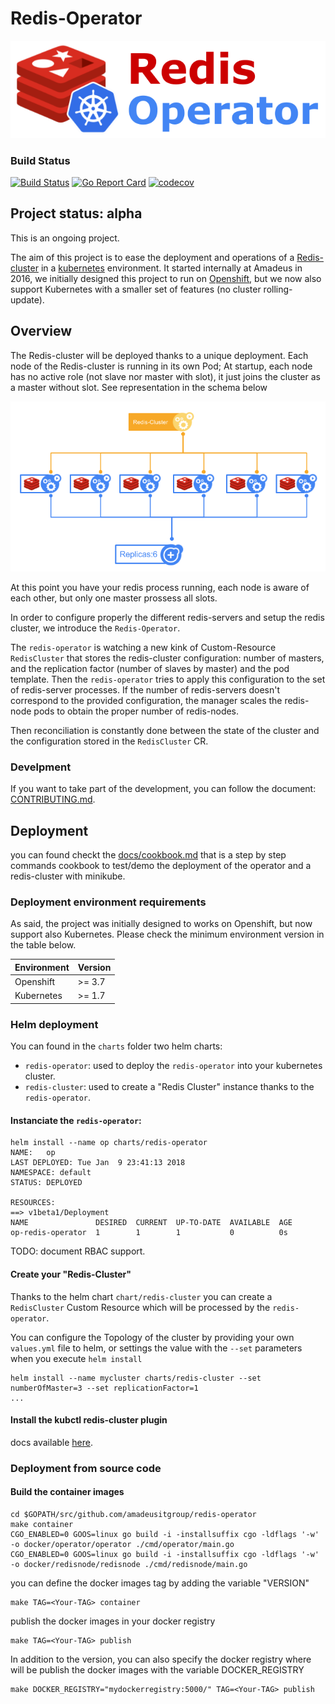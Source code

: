 # Redis-Operator

![logo](docs/imgs/logo.png)

### Build Status
[![Build Status](https://travis-ci.org/AmadeusITGroup/Redis-Operator.svg?branch=master)](https://travis-ci.org/AmadeusITGroup/Redis-Operator)
[![Go Report Card](https://goreportcard.com/badge/github.com/amadeusitgroup/redis-operator)](https://goreportcard.com/report/github.com/amadeusitgroup/redis-operator)
[![codecov](https://codecov.io/gh/amadeusitgroup/redis-operator/branch/master/graph/badge.svg)](https://codecov.io/gh/amadeusitgroup/redis-operator)



## Project status: alpha

This is an ongoing project.

The aim of this project is to ease the deployment and operations of a [Redis-cluster](https://redis.io/topics/cluster-tutorial) in a [kubernetes](https://kubernetes.io/) environment. It started internally at Amadeus in 2016, we initially designed this project to run on [Openshift](https://www.openshift.com/), but we now also support Kubernetes with a smaller set of features (no cluster rolling-update).

## Overview

The Redis-cluster will be deployed thanks to a unique deployment. Each node of the Redis-cluster is running in its own Pod; At startup, each node has no active role (not slave nor master with slot), it just joins the cluster as a master without slot. See representation in the schema below 

![Initial state](docs/imgs/overview_1.png)

At this point you have your redis process running, each node is aware of each other, but only one master prossess all slots.

In order to configure properly the different redis-servers and setup the redis cluster, we introduce the `Redis-Operator`.

The `redis-operator` is watching a new kink of Custom-Resource `RedisCluster` that stores the redis-cluster configuration: number of masters, and the replication factor (number of slaves by master) and the pod template. Then the `redis-operator` tries to apply this configuration to the set of redis-server processes. If the number of redis-servers doesn't correspond to the provided configuration, the manager scales the redis-node pods to obtain the proper number of redis-nodes.

Then reconciliation is constantly done between the state of the cluster and the configuration stored in the `RedisCluster` CR.

### Develpment

If you want to take part of the development, you can follow the document: [CONTRIBUTING.md](CONTRIBUTING.md).

## Deployment

you can found checkt the [docs/cookbook.md](docs/cookbook.md) that is a step by step commands cookbook to test/demo the deployment of the operator and a redis-cluster with minikube.

### Deployment environment requirements

As said, the project was initially designed to works on Openshift, but now support also Kubernetes. Please check the minimum environment version in the table below.

| Environment  | Version |
|--------------|---------|
| Openshift    | >= 3.7  |
| Kubernetes   | >= 1.7  |

### Helm deployment

You can found in the `charts` folder two helm charts:

- `redis-operator`: used to deploy the `redis-operator` into your kubernetes cluster.
- `redis-cluster`: used to create a "Redis Cluster" instance thanks to the `redis-operator`.

#### Instanciate the `redis-operator`:

```console
helm install --name op charts/redis-operator
NAME:   op
LAST DEPLOYED: Tue Jan  9 23:41:13 2018
NAMESPACE: default
STATUS: DEPLOYED

RESOURCES:
==> v1beta1/Deployment
NAME               DESIRED  CURRENT  UP-TO-DATE  AVAILABLE  AGE
op-redis-operator  1        1        1           0          0s
```

TODO: document RBAC support.

#### Create your "Redis-Cluster"

Thanks to the helm chart `chart/redis-cluster` you can create a `RedisCluster` Custom Resource which will be processed by the `redis-operator`.

You can configure the Topology of the cluster by providing your own `values.yml` file to helm, or settings the value with the `--set` parameters when you execute `helm install`

```console
helm install --name mycluster charts/redis-cluster --set numberOfMaster=3 --set replicationFactor=1
...
```

#### Install the kubctl redis-cluster plugin

docs available [here](docs/kubectl-plugin.md).

### Deployment from source code

#### Build the container images

```console
cd $GOPATH/src/github.com/amadeusitgroup/redis-operator
make container
CGO_ENABLED=0 GOOS=linux go build -i -installsuffix cgo -ldflags '-w' -o docker/operator/operator ./cmd/operator/main.go
CGO_ENABLED=0 GOOS=linux go build -i -installsuffix cgo -ldflags '-w' -o docker/redisnode/redisnode ./cmd/redisnode/main.go
```

you can define the docker images tag by adding the variable "VERSION"

```console
make TAG=<Your-TAG> container
```

publish the docker images in your docker registry

```console
make TAG=<Your-TAG> publish
```

In addition to the version, you can also specify the docker registry where will be publish the docker images with the variable DOCKER_REGISTRY

```console
make DOCKER_REGISTRY="mydockerregistry:5000/" TAG=<Your-TAG> publish
```
